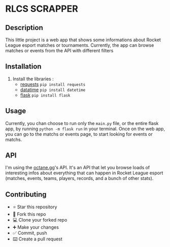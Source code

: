 # RLCS SCRAPPER
## Description
This little project is a web app that shows some informations about Rocket League esport matches or tournaments.
Currently, the app can browse matches or events from the API with different filters

## Installation
1. Install the libraries :
   - [requests](https://pypi.org/project/requests/)    `pip install requests`
   - [datatime](https://docs.python.org/3/library/datetime.html)   `pip install datetime`
   - [flask](https://flask.palletsprojects.com/en/3.0.x/)    `pip install flask`

## Usage
Currently, you chan choose to run only the `main.py` file, or the entire flask app, by running `python -m flask run` in your terminal.
Once on the web app, you can go to the matchs or events page, to start looking for events or matchs.

## API
I'm using the [octane.gg](https://zsr.octane.gg/)'s API. It's an API that let you browse loads of interesting infos about everything that can happen in Rocket League esport (matches, events, teams, players, records, and a bunch of other stats).

## Contributing
- ⭐ Star this repository
- 🍴 Fork this repo
- 💻 Clone your forked repo
- ➕ Make your changes
- ✅ Commit, push
- ⌨️ Create a pull request
